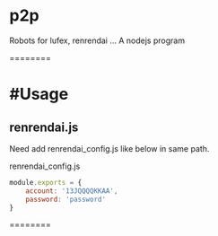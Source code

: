 # p2p
Robots for lufex, renrendai ...
A nodejs program

========

#Usage
========
## renrendai.js 
Need add renrendai_config.js like below in same path.

renrendai_config.js
```javascript
module.exports = {
	account: '13JQQQQKKAA',
	password: 'password'
}
```

========